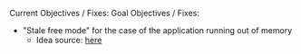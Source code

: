 Current Objectives / Fixes:
Goal Objectives / Fixes:
- "Stale free mode" for the case of the application running out of memory
    - Idea source: [here](https://codereview.stackexchange.com/questions/293244/safer-easier-pointer-allocation-interface-in-c-iso-c11/293246?noredirect=1#comment584195_293246)
